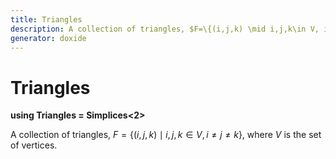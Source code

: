 ```yaml
---
title: Triangles
description: A collection of triangles, $F=\{(i,j,k) \mid i,j,k\in V, i\neq j\neq k\}$, where $V$ is the set of vertices. 
generator: doxide
---
```



# Triangles

**using Triangles  = Simplices&lt;2&gt;**



A collection of triangles, $F=\{(i,j,k) \mid i,j,k\in V, i\neq j\neq k\}$, where $V$ is the set of vertices.
 




